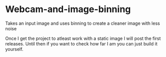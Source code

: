 # Webcam-and-image-binning
 Takes an input image and uses binning to create a cleaner image with less noise

 Once I get the project to atleast work with a static image I will post the first releases. Until then if you want to check how far I am you can just build it yourself.
